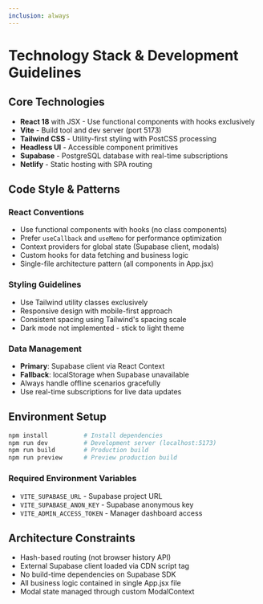 ```yaml
---
inclusion: always
---
```


# Technology Stack & Development Guidelines

## Core Technologies
- **React 18** with JSX - Use functional components with hooks exclusively
- **Vite** - Build tool and dev server (port 5173)
- **Tailwind CSS** - Utility-first styling with PostCSS processing
- **Headless UI** - Accessible component primitives
- **Supabase** - PostgreSQL database with real-time subscriptions
- **Netlify** - Static hosting with SPA routing

## Code Style & Patterns

### React Conventions
- Use functional components with hooks (no class components)
- Prefer `useCallback` and `useMemo` for performance optimization
- Context providers for global state (Supabase client, modals)
- Custom hooks for data fetching and business logic
- Single-file architecture pattern (all components in App.jsx)

### Styling Guidelines
- Use Tailwind utility classes exclusively
- Responsive design with mobile-first approach
- Consistent spacing using Tailwind's spacing scale
- Dark mode not implemented - stick to light theme

### Data Management
- **Primary**: Supabase client via React Context
- **Fallback**: localStorage when Supabase unavailable
- Always handle offline scenarios gracefully
- Use real-time subscriptions for live data updates

## Environment Setup
```bash
npm install          # Install dependencies
npm run dev          # Development server (localhost:5173)
npm run build        # Production build
npm run preview      # Preview production build
```

### Required Environment Variables
- `VITE_SUPABASE_URL` - Supabase project URL
- `VITE_SUPABASE_ANON_KEY` - Supabase anonymous key  
- `VITE_ADMIN_ACCESS_TOKEN` - Manager dashboard access

## Architecture Constraints
- Hash-based routing (not browser history API)
- External Supabase client loaded via CDN script tag
- No build-time dependencies on Supabase SDK
- All business logic contained in single App.jsx file
- Modal state managed through custom ModalContext